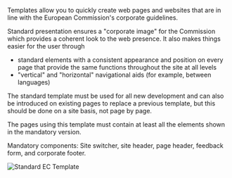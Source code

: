 Templates allow you to quickly create web pages and websites that are in line with the European Commission's corporate guidelines.

Standard presentation ensures a "corporate image" for the Commission which provides a coherent look to the web presence. It also makes things easier for the user through

- standard elements with a consistent appearance and position on every page that provide the same functions throughout the site at all levels
- "vertical" and "horizontal" navigational aids (for example, between languages)

The standard template must be used for all new development and can also be introduced on existing pages to replace a previous template, but this should be done on a site basis, not page by page.

The pages using this template must contain at least all the elements shown in the mandatory version.

Mandatory components: Site switcher, site header, page header, feedback form, and corporate footer.

![Standard EC Template](https://inno-ecl.s3.amazonaws.com/media/images/EC/Templates/Standard/basic_ec_template.jpg)
